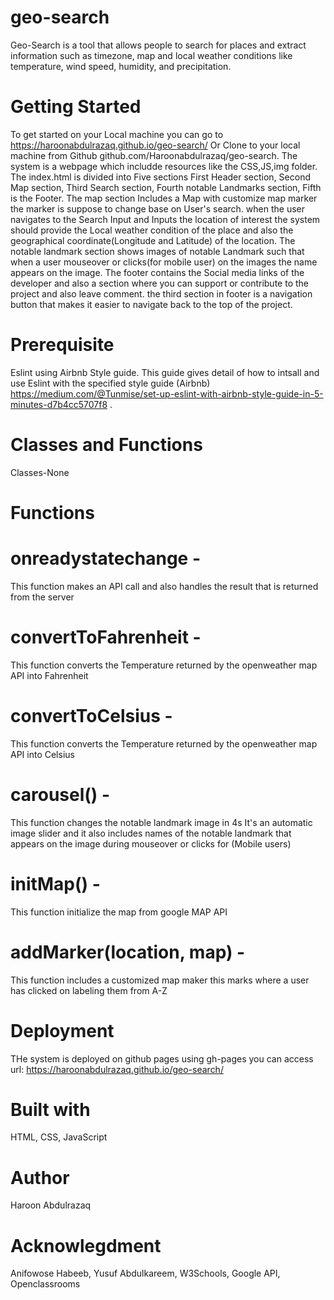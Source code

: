 # geo-search 

Geo-Search is a tool that allows people to search for places and extract information such as timezone, map and local weather conditions like temperature, wind speed, humidity, and precipitation.
# Getting Started
To get started on your Local machine you can go to https://haroonabdulrazaq.github.io/geo-search/ Or Clone to your local machine from Github github.com/Haroonabdulrazaq/geo-search. The system is a webpage which includde resources like the CSS,JS,img folder. The index.html is divided into Five sections First Header section, Second Map section, Third Search section, Fourth notable Landmarks section, Fifth is the Footer. 
The map section Includes a Map with customize map marker the marker is suppose to change base on User's search. when the user navigates to the Search Input and Inputs the location of interest the system should provide the Local weather condition of the place and also the geographical coordinate(Longitude and Latitude) of the location. The notable landmark section shows images of notable Landmark such that when a user mouseover or clicks(for mobile user) on the images the name appears on the image. The footer contains the Social media links of the developer and also a section where you can support or contribute to the project and also leave comment. the third section in footer is a navigation button that makes it easier to navigate back to the top of the project.

# Prerequisite
Eslint using Airbnb Style guide. This guide gives detail of how to intsall and use Eslint with the specified style guide (Airbnb) https://medium.com/@Tunmise/set-up-eslint-with-airbnb-style-guide-in-5-minutes-d7b4cc5707f8 .


# Classes and Functions 
Classes-None

# Functions 
# onreadystatechange -
This function makes an API call and also handles the result that is returned from the server
# convertToFahrenheit - 
This function converts the Temperature returned by the openweather map API into Fahrenheit
# convertToCelsius - 
This function converts the Temperature returned by the openweather map API into Celsius
#  carousel() - 
This function changes the notable landmark image in 4s It's an automatic image slider and it also includes names of the notable landmark that appears on the image during mouseover or clicks for (Mobile users)
# initMap() -
This function initialize the map from google MAP API
# addMarker(location, map)  -
This function includes a customized map maker this marks where a user has clicked on labeling them from A-Z

# Deployment
THe system is deployed on github pages using gh-pages you can access url:  https://haroonabdulrazaq.github.io/geo-search/
# Built with
HTML,
CSS,
JavaScript

# Author
Haroon Abdulrazaq

# Acknowlegdment
Anifowose Habeeb, 
Yusuf Abdulkareem,
W3Schools,
Google API, 
Openclassrooms

